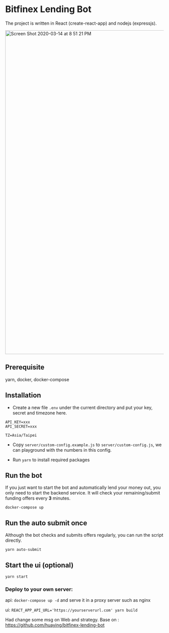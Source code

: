 # Bitfinex Lending Bot
The project is written in React (create-react-app) and nodejs (expressjs).

<img width="1029" alt="Screen Shot 2020-03-14 at 8 51 21 PM" src="https://user-images.githubusercontent.com/3991678/76682282-affb4000-6635-11ea-9f79-f485e31e69e2.png">


## Prerequisite
yarn, docker, docker-compose

## Installation
- Create a new file `.env` under the current directory and put your key, secret and timezone here.
```
API_KEY=xxx
API_SECRET=xxx

TZ=Asia/Taipei
```

- Copy `server/custom-config.example.js` to `server/custom-config.js`, we can playground with the numbers in this config.

- Run `yarn` to install required packages

## Run the bot
If you just want to start the bot and automatically lend your money out, you only need to start the backend service.
It will check your remaining/submit funding offers every <b>3</b> minutes.

```
docker-compose up 
```

## Run the auto submit once
Although the bot checks and submits offers regularly, you can run the script directly.

```
yarn auto-submit
```

## Start the ui (optional)

```
yarn start
```

### Deploy to your own server:

api: `docker-compose up -d` and serve it in a proxy server such as nginx

ui:  `REACT_APP_API_URL='https://yourserverurl.com' yarn build` 

Had change some msg on Web and strategy.
Base on : https://github.com/huaying/bitfinex-lending-bot


